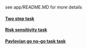 
see app/README.MD for more details

#### [Two step task](app/templates/twostep.html)

#### [Risk sensitivity task](app/templates/mrst.html)

#### [Pavlovian go no-go task task](app/templates/pgng.html)
